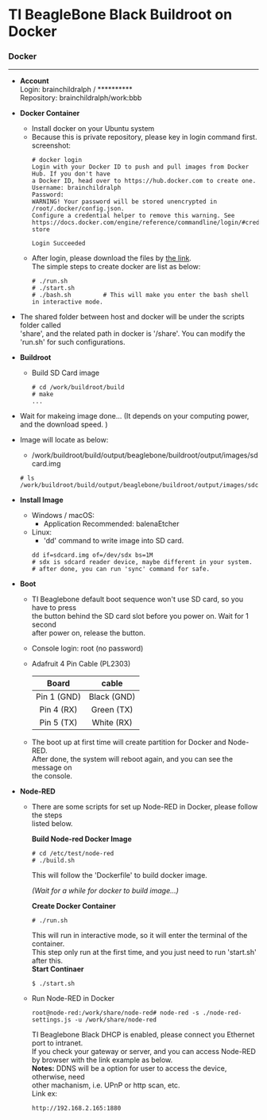 TI BeagleBone Black Buildroot on Docker
====

### Docker
---

  - **Account**    
    Login: brainchildralph / **********    
    Repository: brainchildralph/work:bbb    

  - **Docker Container**    
    - Install docker on your Ubuntu system  
    - Because this is private repository, please key in login command first.   
      screenshot:       
      ```
      # docker login
      Login with your Docker ID to push and pull images from Docker Hub. If you don't have 
      a Docker ID, head over to https://hub.docker.com to create one.
      Username: brainchildralph
      Password:
      WARNING! Your password will be stored unencrypted in /root/.docker/config.json.
      Configure a credential helper to remove this warning. See
      https://docs.docker.com/engine/reference/commandline/login/#credentials-store
      
      Login Succeeded
      ```
    - After login, please download the files by [the link](https://github.com/bcralph/work/tree/master/Dockerfile/brainchildralph/bbb).     
      The simple steps to create docker are list as below:   
      ```
      # ./run.sh
      # ./start.sh
      # ./bash.sh         # This will make you enter the bash shell in interactive mode.     
      
      ```    
   - The shared folder between host and docker will be under the scripts folder called     
     'share', and the related path in docker is '/share'. You can modify the 'run.sh' 
     for such configurations. 

  - **Buildroot**    
    - Build SD Card image    
      ```
      # cd /work/buildroot/build
      # make 
      ...
      
      ```    
   - Wait for makeing image done... (It depends on your computing power, and the download speed. )    
   - Image will locate as below:     
     - /work/buildroot/build/output/beaglebone/buildroot/output/images/sdcard.img      
     ```
     # ls /work/buildroot/build/output/beaglebone/buildroot/output/images/sdcard.img
     ```
  - **Install Image**    
    - Windows / macOS: 
      - Application Recommended: balenaEtcher    
    - Linux: 
      - 'dd' command to write image into SD card.    
      ```
      dd if=sdcard.img of=/dev/sdx bs=1M 
      # sdx is sdcard reader device, maybe different in your system.  
      # after done, you can run 'sync' command for safe. 
      ```
  
  - **Boot**     
    - TI Beaglebone default boot sequence won't use SD card, so you have to press     
      the button behind the SD card slot before you power on. Wait for 1 second     
      after power on, release the button.     
    - Console login: root (no password)    

    - Adafruit 4 Pin Cable (PL2303)

      | **Board**    |  **cable**  |
      |:------------:|:-----------:|
      | Pin 1 (GND)  | Black (GND) |
      | Pin 4 (RX)   | Green (TX)  |
      | Pin 5 (TX)   | White (RX)  |

    - The boot up at first time will create partition for Docker and Node-RED.     
      After done, the system will reboot again, and you can see the message on     
      the console.     

  - **Node-RED**  
    - There are some scripts for set up Node-RED in Docker, please follow the steps    
      listed below.    
      
      **Build Node-red Docker Image**
      ```
      # cd /etc/test/node-red
      # ./build.sh
      ```   
      This will follow the 'Dockerfile' to build docker image.    
          
      *(Wait for a while for docker to build image...)*    
          
      **Create Docker Container**    
      ```
      # ./run.sh 
      ```    
      This will run in interactive mode, so it will enter the terminal of the container.     
      This step only run at the first time, and you just need to run 'start.sh' after this.     
      **Start Continaer**
      ```
      $ ./start.sh
      ```    
    - Run Node-RED in Docker    
      ```
      root@node-red:/work/share/node-red# node-red -s ./node-red-settings.js -u /work/share/node-red
      ```    
      TI Beaglebone Black DHCP is enabled, please connect you Ethernet port to intranet.   
      If you check your gateway or server, and you can access Node-RED by browser with 
      the link example as below.     
      **Notes:** DDNS will be a option for user to access the device, otherwise, need     
      other machanism, i.e. UPnP or http scan, etc.     
      Link ex:    
      ```
      http://192.168.2.165:1880
      ```    
      




